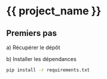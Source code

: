 # {{ project_name  }}

## Premiers pas
a) Récupérer le dépôt

b) Installer les dépendances
```bash
pip install -r requirements.txt
```
